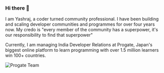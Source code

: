 ### Hi there 👋

I am Yashraj, a coder turned community professional. I have been building and scaling developer communities and programmes for over four years now. My credo is "every member of the community has a superpower, it's our responsibility to find that superpower" 

Currently, I am managing India Developer Relations at Progate, Japan's biggest online platform to learn programming with over 1.5 million learners win 100+ countries.

![Progate Team](https://media-exp1.licdn.com/dms/image/C5616AQE8xZhXsA_Z-Q/profile-displaybackgroundimage-shrink_350_1400/0?e=1600300800&v=beta&t=DszzoI7mgPEM1ZG1GCwDt5BrxwYpnYuo-k_Zcw-CSLE)

